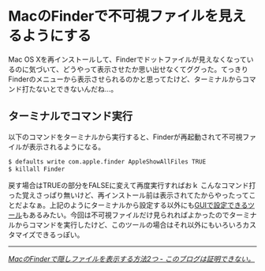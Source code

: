 # <span>MacのFinderで</span><span>不可視ファイルを見えるようにする</span>

Mac OS Xを再インストールして、Finderでドットファイルが見えなくなっているのに気づいて、どうやって表示させたか思い出せなくてググった。てっきりFinderのメニューから表示させられるのかと思ってたけど、ターミナルからコマンド打たないとできないんだね…。

<!-- READMORE -->


## ターミナルでコマンド実行

以下のコマンドをターミナルから実行すると、Finderが再起動されて不可視ファイルが表示されるようになる。

~~~ sh
$ defaults write com.apple.finder AppleShowAllFiles TRUE
$ killall Finder
~~~

戻す場合はTRUEの部分をFALSEに変えて再度実行すればおｋ こんなコマンド打った覚えさっぱり無いけど、再インストール前は表示されてたからやったってことだよなぁ。上記のようにターミナルから設定する以外にも[GUIで設定できるツール](http://kuroigamen.com/5)もあるみたい。今回は不可視ファイルだけ見られればよかったのでターミナルからコマンドを実行したけど、このツールの場合はそれ以外にもいろいろカスタマイズできるっぽい。

---

<cite>[MacのFinderで隠しファイルを表示する方法2つ - このブログは証明できない。](http://d.hatena.ne.jp/shunsuk/20090714/1247567640)</cite>
